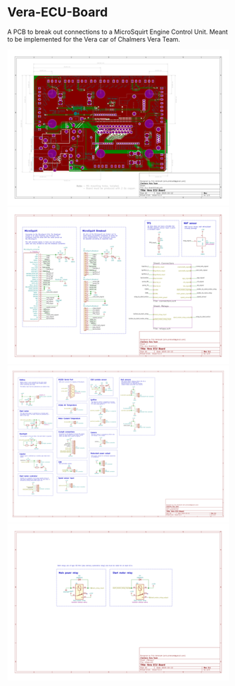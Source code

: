 # Vera-ECU-Board
A PCB to break out connections to a MicroSquirt Engine Control Unit. Meant to be implemented for the Vera car of Chalmers Vera Team.


![ecu-board-pcb.svg](./ecu-board/ecu-board-brd.svg)
![ecu-board.svg](./ecu-board/ecu-board.svg)
![connectors-Connectors.svg](./ecu-board/connectors-Connectors.svg)
![relays-Relays.svg](./ecu-board/relays-Relays.svg)
